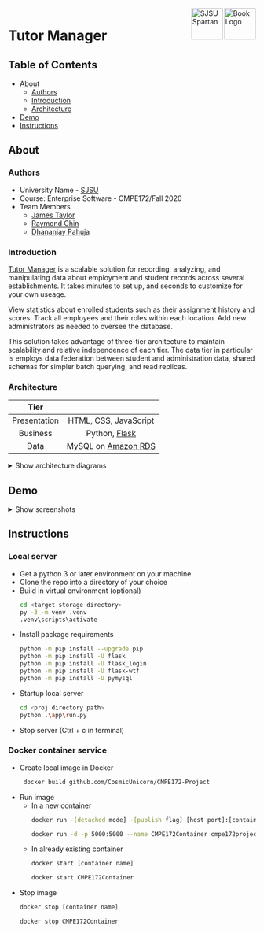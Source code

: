 <a href="https://tutormanager.us-east-1.elasticbeanstalk.com">
    <image src="app/static/BookIcon_128x128.png" alt="Book Logo" align="right" height="64" />
</a>
<a href="https://www.sjsu.edu/"> 
    <image src="app/static/SJSU_Spartan_128x128.png" alt="SJSU Spartan" align="right" height="64" />
</a>

# Tutor Manager 

## Table of Contents
- [About](#about)
    - [Authors](#authors)
    - [Introduction](#introduction)
    - [Architecture](#architecture)
 - [Demo](#demo)
 - [Instructions](#instructions)

## About
### Authors
- University Name - [SJSU](https://www.sjsu.edu/)
- Course: Enterprise Software - CMPE172/Fall 2020
- Team Members
    - [James Taylor](https://github.com/CosmicUnicorn)
    - [Raymond Chin](https://github.com/RC-OTOLI)
    - [Dhananjay Pahuja](https://github.com/dhananjaypahuja)

### Introduction
[Tutor Manager](tutormanager.us-east-1.elasticbeanstalk.com) is a scalable solution for recording, analyzing, and manipulating data about employment and student records across several establishments. It takes minutes to set up, and seconds to customize for your own useage. 

View statistics about enrolled students such as their assignment history and scores.
Track all employees and their roles within each location.
Add new administrators as needed to oversee the database.

This solution takes advantage of three-tier architecture to maintain scalability and relative independence of each tier. The data tier in particular is employs data federation between student and administration data, shared schemas for simpler batch querying, and read replicas.
### Architecture
| **Tier**     |                       |
| :----------: | :-------------------: |
| Presentation | HTML, CSS, JavaScript |
| Business     | Python, [Flask](https://flask.palletsprojects.com/en/2.0.x/) |
| Data         | MySQL on [Amazon RDS](https://aws.amazon.com/rds/mysql/) |

<details><summary>Show architecture diagrams</summary>
    
| |
| :--: |
| ![System Diagram](https://user-images.githubusercontent.com/54559120/142005164-eb7cfe0c-d628-491f-ba47-f0b54b74eb30.png) |
| System Diagram |
| |
| ![Class Diagram](https://user-images.githubusercontent.com/54559120/142005963-6a333b0b-901e-4624-8add-205105b6bb92.png) |
| Class Diagram |
| ![Sequence Diagram (Add worksheet)](https://user-images.githubusercontent.com/54559120/142005447-5983c7a1-7d81-4d84-b0cb-dce2a5a7be9f.png) |
| Sequence Diagram of adding a worksheet |
| |
| ![Student Database](https://user-images.githubusercontent.com/54559120/142006992-b7909982-ed48-4439-88dd-beb6d2e8aa91.png) |
| ![Administration Database](https://user-images.githubusercontent.com/54559120/142006826-56a98c50-c307-4366-9160-3889e4fa22bd.png) |
| Federated database structure |
</details>

## Demo
<!-- Include demo video.mp4 here -->

<details><summary>Show screenshots</summary>
    
![Sign In](https://user-images.githubusercontent.com/54559120/141994220-245b85b6-8fd8-40f5-ae7a-74516e975f51.png)

![Students + AddForm](https://user-images.githubusercontent.com/54559120/141995345-bde9fc77-c2c9-4d17-af92-b77436d1b562.png)

![Assignments](https://user-images.githubusercontent.com/54559120/141996890-3e3cc3bb-1da4-4e49-9b69-1049a717f665.png)

![Edit Assignment](https://user-images.githubusercontent.com/54559120/141996935-f02b9811-3310-48ff-88df-4bd0259729dd.png)

![Employees](https://user-images.githubusercontent.com/54559120/141997437-02b3238f-5906-4470-9fb8-aafd8ae63388.png)

![Worksheets](https://user-images.githubusercontent.com/54559120/141997818-83bbdf2d-88cb-4e7d-b9b3-fc36d7de7c39.png)

![Worksheets + AddForm](https://user-images.githubusercontent.com/54559120/141998422-7e2c634b-2ec9-495d-9f27-30ffea0e11e2.png)
</details>

## Instructions
### Local server
- Get a python 3 or later environment on your machine
- Clone the repo into a directory of your choice
- Build in virtual environment (optional)
    ```bash
    cd <target storage directory>
    py -3 -m venv .venv
    .venv\scripts\activate
    ```
- Install package requirements
    ```bash
    python -m pip install --upgrade pip
    python -m pip install -U flask
    python -m pip install -U flask_login
    python -m pip install -U flask-wtf
    python -m pip install -U pymysql
    ```
- Startup local server
    ```bash
    cd <proj directory path>
    python .\app\run.py
    ```
- Stop server (Ctrl + c in terminal)

### Docker container service
- Create local image in Docker
    ```bash
     docker build github.com/CosmicUnicorn/CMPE172-Project
    ```
- Run image
    - In a new container
        ```bash
        docker run -[detached mode] -[publish flag] [host port]:[container port] --[name] [custom container name] [image name]
        ```
        ```bash
        docker run -d -p 5000:5000 --name CMPE172Container cmpe172project
        ```
    - In already existing container
        ```bash
        docker start [container name]
        ```
        ```bash
        docker start CMPE172Container
        ```
- Stop image
     ```bash
    docker stop [container name]
    ```
    ```bash
    docker stop CMPE172Container
    ```
